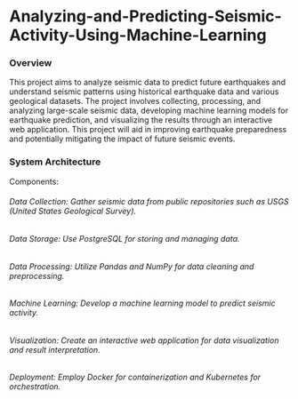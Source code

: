 # Analyzing-and-Predicting-Seismic-Activity-Using-Machine-Learning

### Overview
This project aims to analyze seismic data to predict future earthquakes and understand seismic patterns using historical earthquake data and various geological datasets. The project involves collecting, processing, and analyzing large-scale seismic data, developing machine learning models for earthquake prediction, and visualizing the results through an interactive web application. This project will aid in improving earthquake preparedness and potentially mitigating the impact of future seismic events.

### System Architecture
Components:

###### Data Collection: Gather seismic data from public repositories such as USGS (United States Geological Survey).
###### Data Storage: Use PostgreSQL for storing and managing data.
###### Data Processing: Utilize Pandas and NumPy for data cleaning and preprocessing.
###### Machine Learning: Develop a machine learning model to predict seismic activity.
###### Visualization: Create an interactive web application for data visualization and result interpretation.
###### Deployment: Employ Docker for containerization and Kubernetes for orchestration.
